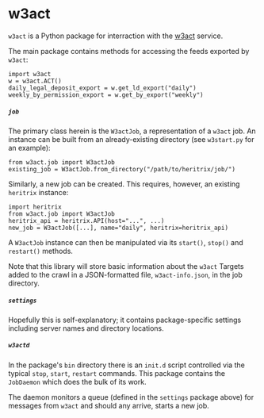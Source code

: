 w3act
==============
`w3act` is a Python package for interraction with the [w3act](https://github.com/ukwa/w3act/) service.

The main package contains methods for accessing the feeds exported by `w3act`:

    import w3act
    w = w3act.ACT()
    daily_legal_deposit_export = w.get_ld_export("daily")
    weekly_by_permission_export = w.get_by_export("weekly")

##### `job`
The primary class herein is the `W3actJob`, a representation of a `w3act` job. An instance can be built from an already-existing directory (see `w3start.py` for an example):

    from w3act.job import W3actJob
    existing_job = W3actJob.from_directory("/path/to/heritrix/job/")

Similarly, a new job can be created. This requires, however, an existing `heritrix` instance:

    import heritrix
    from w3act.job import W3actJob
    heritrix_api = heritrix.API(host="...", ...)
    new_job = W3actJob([...], name="daily", heritrix=heritrix_api)

A `W3actJob` instance can then be manipulated via its `start()`, `stop()` and `restart()` methods.

Note that this library will store basic information about the `w3act` Targets added to the crawl in a JSON-formatted file, `w3act-info.json`, in the job directory.

##### `settings`
Hopefully this is self-explanatory; it contains package-specific settings including server names and directory locations.

##### `w3actd`
In the package's `bin` directory there is an `init.d` script controlled via the typical `stop`, `start`, `restart` commands. This package contains the `JobDaemon` which does the bulk of its work.

The daemon monitors a queue (defined in the `settings` package above) for messages from `w3act` and should any arrive, starts a new job.

